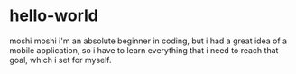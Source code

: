 # hello-world
moshi moshi
i'm an absolute beginner in coding, but i had a great idea of a mobile application, so i have to learn everything that i need to reach that goal, which i set for myself.
